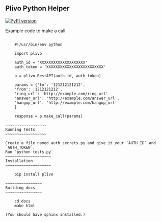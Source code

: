 Plivo Python Helper
-------------------
[![PyPI version](https://badge.fury.io/py/plivo.png)](http://badge.fury.io/py/plivo)

Example code to make a call
~~~~~~~~~~~~~~~~~~~~~~~~~~~

    #!/usr/bin/env python

    import plivo

    auth_id = 'XXXXXXXXXXXXXXXXXXXX'
    auth_token = 'XXXXXXXXXXXXXXXXXXXXXXXXX'

    p = plivo.RestAPI(auth_id, auth_token)

    params = {'to': '121212121212',
    'from': '1212121212',
    'ring_url': 'http://example.com/ring_url'
    'answer_url': 'http://example.com/answer_url',
    'hangup_url': 'http://example.com/hangup_url'
    }

    response = p.make_call(params)

~~~~~~~~~~~~~~~~~~
Running Tests
~~~~~~~~~~~~~~~~~~

Create a file named auth_secrets.py and give it your `AUTH_ID` and `AUTH_TOKEN`.
Run `python tests.py`
~~~~~~~~~~~~~~~~~~~~
Installation
~~~~~~~~~~~~~~~~~~~~

    pip install plivo

~~~~~~~~~~~~~~~~
Building docs
~~~~~~~~~~~~~~~~

    cd docs
    make html

(You should have sphinx installed.)
